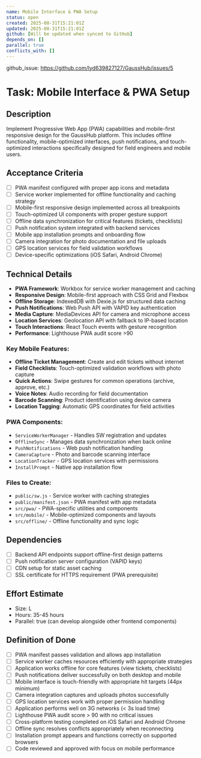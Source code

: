 ```yaml
---
name: Mobile Interface & PWA Setup
status: open
created: 2025-08-31T15:21:01Z
updated: 2025-08-31T15:21:01Z
github: [Will be updated when synced to GitHub]
depends_on: []
parallel: true
conflicts_with: []
---
```

github_issue: https://github.com/lyd639827127/GaussHub/issues/5

# Task: Mobile Interface & PWA Setup

## Description
Implement Progressive Web App (PWA) capabilities and mobile-first responsive design for the GaussHub platform. This includes offline functionality, mobile-optimized interfaces, push notifications, and touch-optimized interactions specifically designed for field engineers and mobile users.

## Acceptance Criteria
- [ ] PWA manifest configured with proper app icons and metadata
- [ ] Service worker implemented for offline functionality and caching strategy
- [ ] Mobile-first responsive design implemented across all breakpoints
- [ ] Touch-optimized UI components with proper gesture support
- [ ] Offline data synchronization for critical features (tickets, checklists)
- [ ] Push notification system integrated with backend services
- [ ] Mobile app installation prompts and onboarding flow
- [ ] Camera integration for photo documentation and file uploads
- [ ] GPS location services for field validation workflows
- [ ] Device-specific optimizations (iOS Safari, Android Chrome)

## Technical Details
- **PWA Framework**: Workbox for service worker management and caching
- **Responsive Design**: Mobile-first approach with CSS Grid and Flexbox
- **Offline Storage**: IndexedDB with Dexie.js for structured data caching
- **Push Notifications**: Web Push API with VAPID key authentication
- **Media Capture**: MediaDevices API for camera and microphone access
- **Location Services**: Geolocation API with fallback to IP-based location
- **Touch Interactions**: React Touch events with gesture recognition
- **Performance**: Lighthouse PWA audit score >90

### Key Mobile Features:
- **Offline Ticket Management**: Create and edit tickets without internet
- **Field Checklists**: Touch-optimized validation workflows with photo capture
- **Quick Actions**: Swipe gestures for common operations (archive, approve, etc.)
- **Voice Notes**: Audio recording for field documentation
- **Barcode Scanning**: Product identification using device camera
- **Location Tagging**: Automatic GPS coordinates for field activities

### PWA Components:
- `ServiceWorkerManager` - Handles SW registration and updates
- `OfflineSync` - Manages data synchronization when back online
- `PushNotifications` - Web push notification handling
- `CameraCapture` - Photo and barcode scanning interface
- `LocationTracker` - GPS location services with permissions
- `InstallPrompt` - Native app installation flow

### Files to Create:
- `public/sw.js` - Service worker with caching strategies
- `public/manifest.json` - PWA manifest with app metadata
- `src/pwa/` - PWA-specific utilities and components
- `src/mobile/` - Mobile-optimized components and layouts
- `src/offline/` - Offline functionality and sync logic

## Dependencies
- [ ] Backend API endpoints support offline-first design patterns
- [ ] Push notification server configuration (VAPID keys)
- [ ] CDN setup for static asset caching
- [ ] SSL certificate for HTTPS requirement (PWA prerequisite)

## Effort Estimate
- Size: L
- Hours: 35-45 hours
- Parallel: true (can develop alongside other frontend components)

## Definition of Done
- [ ] PWA manifest passes validation and allows app installation
- [ ] Service worker caches resources efficiently with appropriate strategies
- [ ] Application works offline for core features (view tickets, checklists)
- [ ] Push notifications deliver successfully on both desktop and mobile
- [ ] Mobile interface is touch-friendly with appropriate hit targets (44px minimum)
- [ ] Camera integration captures and uploads photos successfully
- [ ] GPS location services work with proper permission handling
- [ ] Application performs well on 3G networks (< 3s load time)
- [ ] Lighthouse PWA audit score > 90 with no critical issues
- [ ] Cross-platform testing completed on iOS Safari and Android Chrome
- [ ] Offline sync resolves conflicts appropriately when reconnecting
- [ ] Installation prompt appears and functions correctly on supported browsers
- [ ] Code reviewed and approved with focus on mobile performance